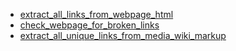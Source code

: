 - [extract_all_links_from_webpage_html](extract_all_links_from_webpage_html/README.md)
- [check_webpage_for_broken_links](check_webpage_for_broken_links/README.md)
- [extract_all_unique_links_from_media_wiki_markup](extract_all_unique_links_from_media_wiki_markup/README.md)
